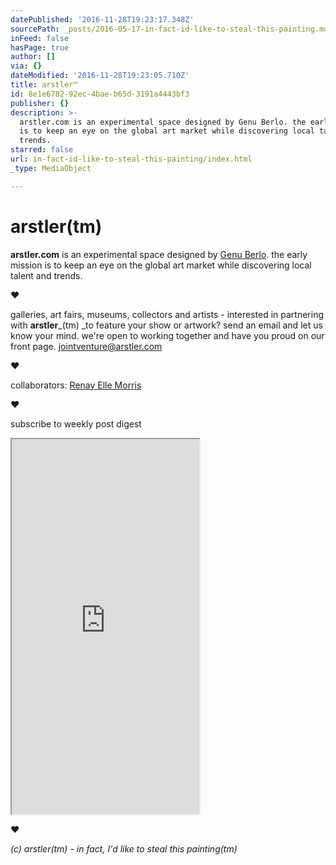 ```yaml
---
datePublished: '2016-11-28T19:23:17.348Z'
sourcePath: _posts/2016-05-17-in-fact-id-like-to-steal-this-painting.md
inFeed: false
hasPage: true
author: []
via: {}
dateModified: '2016-11-28T19:23:05.710Z'
title: arstler™
id: 8e1e6782-92ec-4bae-b65d-3191a4443bf3
publisher: {}
description: >-
  arstler.com is an experimental space designed by Genu Berlo. the early mission
  is to keep an eye on the global art market while discovering local talent and
  trends.
starred: false
url: in-fact-id-like-to-steal-this-painting/index.html
_type: MediaObject

---
```

# arstler(tm)

**arstler.com** is an experimental space designed by [Genu Berlo][0]. the early mission is to keep an eye on the global art market while discovering local talent and trends.

**♥**

galleries, art fairs, museums, collectors and artists - interested in partnering with **arstler**_(tm) _to feature your show or artwork? send an email and let us know your mind. we're open to working together and have you proud on our front page. jointventure@arstler.com

**♥**

collaborators: [Renay Elle Morris][1]

**♥**

subscribe to weekly post digest

<iframe src="https://the-grid.github.io/ed-userhtml/?g=eJwtjEEOwiAQAL-y2cSjArEa05b-pQLCJiwQwFh_r9EeZzKZmR51ZQetGo2h99JGIXi1TEwnk1k08ulZmjgrdR1u4p8jNFNzjJS8xpQRfvaeq3VVo0QIjnzoGi9Kfdv-jk4jr9vxRbaHEQYpyzbBTkrKw4TLvM-XD6pFMKM" height="600" style=""></iframe>

**♥**

_(c) arstler(tm) - in fact, I'd like to steal this painting(tm)_

[0]: http://berlo.net/genu-eugen-berlo
[1]: http://arstler.com/renay-elle-morris/